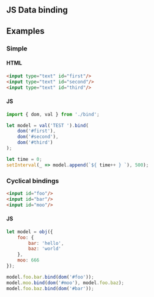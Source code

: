 ## JS Data binding

## Examples

### Simple

#### HTML
```html
<input type="text" id="first"/>
<input type="text" id="second"/>
<input type="text" id="third"/>
```

#### JS
```javascript
import { dom, val } from './bind';

let model = val('TEST ').bind(
    dom('#first'),
    dom('#second'),
    dom('#third')
);

let time = 0;
setInterval(_ => model.append(`${ time++ } `), 500);
```

### Cyclical bindings
```html
<input id="foo"/>
<input id="bar"/>
<input id="moo"/>
```

#### JS
```javascript
let model = obj({
    foo: {
        bar: 'hello',
        baz: 'world'
    },
    moo: 666
});

model.foo.bar.bind(dom('#foo'));
model.moo.bind(dom('#moo'), model.foo.baz);
model.foo.baz.bind(dom('#bar'));
```
